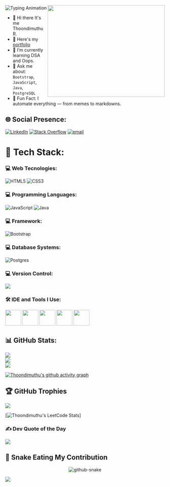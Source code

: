 <img src="https://readme-typing-svg.herokuapp.com?font=Fira+Code&size=25&pause=1000&center=true&vCenter=true&width=500&lines=Hi+there+👋+It's+me+Thoondimuthu!;Full-Stack+Developer;Creative+Tech+Educator;Building+Cool+Things+🚀" alt="Typing Animation" align="center">
<img align="right" width="370" height="290" src="https://i.pinimg.com/originals/47/f0/34/47f0342cec72b800463bf003eac1257e.gif">

- 👋 Hi there  It's me Thoondimuthu R.
- 🔭 Here's my [portfolio](https://thoondimuthu.github.io/Portfolio/)                                                 
- 🌱 I’m currently learning DSA and Oops.
- 💬 Ask me about: `Bootstrap`, `JavaScript`, `Java`, `PostgreSQL`
- 🧠 Fun Fact: I automate everything — from memes to markdowns.

## 🌐 Social  Presence:
[![LinkedIn](https://img.shields.io/badge/LinkedIn-%230077B5.svg?logo=linkedin&logoColor=white)](https://linkedin.com/in/www.linkedin.com/in/thoondimuthu) [![Stack Overflow](https://img.shields.io/badge/-Stackoverflow-FE7A16?logo=stack-overflow&logoColor=white)](https://stackoverflow.com/users/Thoondimuthu) [![email](https://img.shields.io/badge/Email-D14836?logo=gmail&logoColor=white)](mailto:rtmuthu2002@gmail.com) 

# 🧰 Tech Stack:
###  💻 Web Tecnologies:
![HTML5](https://img.shields.io/badge/html5-%23E34F26.svg?style=for-the-badge&logo=html5&logoColor=white) ![CSS3](https://img.shields.io/badge/css3-%231572B6.svg?style=for-the-badge&logo=css3&logoColor=white)

###  💻 Programming Languages:
![JavaScript](https://img.shields.io/badge/javascript-%23323330.svg?style=for-the-badge&logo=javascript&logoColor=%23F7DF1E) ![Java](https://img.shields.io/badge/java-%23ED8B00.svg?style=for-the-badge&logo=openjdk&logoColor=white)

###  💻 Framework:
![Bootstrap](https://img.shields.io/badge/bootstrap-%238511FA.svg?style=for-the-badge&logo=bootstrap&logoColor=white)

###  💻 Database Systems:
![Postgres](https://img.shields.io/badge/postgres-%23316192.svg?style=for-the-badge&logo=postgresql&logoColor=white)

###  💻 Version Control: 

<img src="https://skillicons.dev/icons?i=git,github">

###  🛠️ IDE and Tools I Use:

<img height="50" width="50" src="https://img.icons8.com/color/48/000000/visual-studio-code-2019.png"/> <img height="50" src="https://img.icons8.com/officel/480/null/java-eclipse.png"/> <img height="50" src="https://img.shields.io/badge/Netlify-00C7B7?style=for-the-badge&logo=netlify&logoColor=white"/> <img height="50" src="https://img.shields.io/badge/postgres-%23316192.svg?style=for-the-badge&logo=postgresql&logoColor=white"/> <img height="50" src="https://skillicons.dev/icons?i=git,github"/>

## 📊 GitHub Stats:
![](https://github-readme-stats.vercel.app/api?username=THOONDIMUTHU&theme=dark&hide_border=false&include_all_commits=true&count_private=true)<br/>
![](https://nirzak-streak-stats.vercel.app/?user=THOONDIMUTHU&theme=dark&hide_border=false)<br/>
![](https://github-readme-stats.vercel.app/api/top-langs/?username=THOONDIMUTHU&theme=dark&hide_border=false&include_all_commits=true&count_private=true&layout=compact)

[![Thoondimuthu's github activity graph](https://github-readme-activity-graph.vercel.app/graph?username=THOONDIMUTHU&bg_color=000000&color=ffffff&line=51f565&point=ffffff&area=true&hide_border=true)](https://github.com/ashutosh00710/github-readme-activity-graph)

## 🏆 GitHub Trophies
![](https://github-profile-trophy.vercel.app/?username=THOONDIMUTHU&theme=dark&no-frame=false&no-bg=true&margin-w=4)

[![Thoondimuthu's LeetCode Stats](https://leetcard.jacoblin.cool/Thoondimuthu?theme=dark&font=Cabin&ext=heatmap)]


### ✍️ Dev Quote of the Day

![](https://quotes-github-readme.vercel.app/api?type=horizontal&theme=radical)



## 🐍 Snake Eating My Contribution

<p align="center">
  <picture >
    <source media="(prefers-color-scheme: dark)" srcset="https://raw.githubusercontent.com/tobiasmeyhoefer/tobiasmeyhoefer/output/github-snake-dark.svg" />
    <source media="(prefers-color-scheme: light)" srcset="https://raw.githubusercontent.com/tobiasmeyhoefer/tobiasmeyhoefer/output/github-snake.svg" />
    <img alt="github-snake" src="https://raw.githubusercontent.com/tobiasmeyhoefer/tobiasmeyhoefer/output/github-snake.svg" />
  </picture>
</p>



[![](https://visitcount.itsvg.in/api?id=THOONDIMUTHU&icon=0&color=0)](https://visitcount.itsvg.in)

<!-- Proudly created with GPRM ( https://gprm.itsvg.in ) -->
